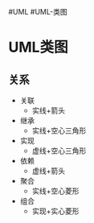 #UML
#UML-类图
# UML类图

## 关系
- 关联  
	- 实线+箭头
- 继承  
	- 实线+空心三角形
- 实现 
	- 虚线+空心三角形
- 依赖  
	- 虚线+箭头
- 聚合 
	- 实线+空心菱形
- 组合 
	- 实现+实心菱形